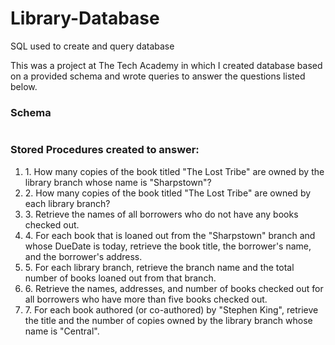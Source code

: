# Library-Database
SQL used to create and query database

This was a project at The Tech Academy in which I created database based on a provided schema and wrote queries to answer the questions listed below.

<h3>Schema</h3>
<img src="" />

<h3>Stored Procedures created to answer:</h3>
<ol>
<li>1. How many copies of the book titled "The Lost Tribe" are owned by the library branch whose name is "Sharpstown"?</li>
<li>2. How many copies of the book titled "The Lost Tribe" are owned by each library branch?</li>
<li>3. Retrieve the names of all borrowers who do not have any books checked out.</li>
<li>4. For each book that is loaned out from the "Sharpstown" branch and whose DueDate is today, retrieve the book title, the borrower's name, and the borrower's address.</li>
<li>5. For each library branch, retrieve the branch name and the total number of books loaned out from that branch.</li>
<li>6. Retrieve the names, addresses, and number of books checked out for all borrowers who have more than five books checked out.</li>
<li>7. For each book authored (or co-authored) by "Stephen King", retrieve the title and the number of copies owned by the library branch whose name is "Central".</li>
</ol>
